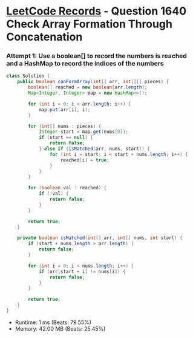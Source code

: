 # [LeetCode Records](../../README.md) - Question 1640 Check Array Formation Through Concatenation

### Attempt 1: Use a boolean[] to record the numbers is reached and a HashMap to record the indices of the numbers
```java
class Solution {
    public boolean canFormArray(int[] arr, int[][] pieces) {
        boolean[] reached = new boolean[arr.length];
        Map<Integer, Integer> map = new HashMap<>();

        for (int i = 0; i < arr.length; i++) {
            map.put(arr[i], i);
        }

        for (int[] nums : pieces) {
            Integer start = map.get(nums[0]);
            if (start == null) {
                return false;
            } else if (isMatched(arr, nums, start)) {
                for (int i = start; i < start + nums.length; i++) {
                    reached[i] = true;
                }
            }
        }

        for (boolean val : reached) {
            if (!val) {
                return false;
            }
        }

        return true;
    }

    private boolean isMatched(int[] arr, int[] nums, int start) {
        if (start + nums.length > arr.length) {
            return false;
        }

        for (int i = 0; i < nums.length; i++) {
            if (arr[start + i] != nums[i]) {
                return false;
            }
        }

        return true;
    }
}
```
- Runtime: 1 ms (Beats: 79.55%)
- Memory: 42.00 MB (Beats: 25.45%)

<br>
